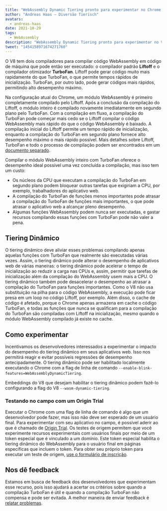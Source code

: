 ```yaml
---
title: "WebAssembly Dynamic Tiering pronto para experimentar no Chrome 96"
author: "Andreas Haas — Diversão Tierisch"
avatars: 
  - andreas-haas
date: 2021-10-29
tags: 
  - WebAssembly
description: "WebAssembly Dynamic Tiering pronto para experimentar no V8 v9.6 e Chrome 96, seja através de uma flag de linha de comando ou de um teste de origem"
tweet: "1454158971674271760"
---
```


O V8 tem dois compiladores para compilar código WebAssembly em código de máquina que pode então ser executado: o compilador padrão __Liftoff__ e o compilador otimizador __TurboFan__. Liftoff pode gerar código muito mais rapidamente do que TurboFan, o que permite tempos rápidos de inicialização. TurboFan, por outro lado, pode gerar códigos mais rápidos, permitindo alto desempenho máximo.

<!--truncate-->
Na configuração atual do Chrome, um módulo WebAssembly é primeiro completamente compilado pelo Liftoff. Após a conclusão da compilação do Liftoff, o módulo inteiro é compilado novamente imediatamente em segundo plano pelo TurboFan. Com a compilação em fluxo, a compilação do TurboFan pode começar mais cedo se o Liftoff compilar o código WebAssembly mais rápido do que o código WebAssembly é baixado. A compilação inicial do Liftoff permite um tempo rápido de inicialização, enquanto a compilação do TurboFan em segundo plano fornece alto desempenho máximo o mais rápido possível. Mais detalhes sobre Liftoff, TurboFan e todo o processo de compilação podem ser encontrados em um [documento separado](https://v8.dev/docs/wasm-compilation-pipeline).

Compilar o módulo WebAssembly inteiro com TurboFan oferece o desempenho ideal possível uma vez concluída a compilação, mas isso tem um custo:

- Os núcleos da CPU que executam a compilação do TurboFan em segundo plano podem bloquear outras tarefas que exigiriam a CPU, por exemplo, trabalhadores do aplicativo web.
- A compilação do TurboFan de funções menos importantes pode atrasar a compilação do TurboFan de funções mais importantes, o que pode atrasar o aplicativo web a alcançar pleno desempenho.
- Algumas funções WebAssembly podem nunca ser executadas, e gastar recursos compilando essas funções com TurboFan pode não valer a pena.

## Tiering Dinâmico

O tiering dinâmico deve aliviar esses problemas compilando apenas aquelas funções com TurboFan que realmente são executadas várias vezes. Assim, o tiering dinâmico pode alterar o desempenho de aplicativos web de várias maneiras: o tiering dinâmico pode acelerar o tempo de inicialização ao reduzir a carga nas CPUs e, assim, permitir que tarefas de inicialização além da compilação do WebAssembly usem mais a CPU. O tiering dinâmico também pode desacelerar o desempenho ao atrasar a compilação do TurboFan para funções importantes. Como o V8 não usa substituição na pilha para o código WebAssembly, a execução pode ficar presa em um loop no código Liftoff, por exemplo. Além disso, o cache de código é afetado, porque o Chrome apenas armazena em cache o código TurboFan, e todas as funções que nunca se qualificam para a compilação do TurboFan são compiladas com Liftoff na inicialização, mesmo quando o módulo WebAssembly compilado já existe no cache.

## Como experimentar

Incentivamos os desenvolvedores interessados a experimentar o impacto do desempenho do tiering dinâmico em seus aplicativos web. Isso nos permitirá reagir e evitar possíveis regressões de desempenho antecipadamente. O tiering dinâmico pode ser habilitado localmente executando o Chrome com a flag de linha de comando `--enable-blink-features=WebAssemblyDynamicTiering`.

Embeddings do V8 que desejam habilitar o tiering dinâmico podem fazê-lo configurando a flag do V8 `--wasm-dynamic-tiering`.

### Testando no campo com um Origin Trial

Executar o Chrome com uma flag de linha de comando é algo que um desenvolvedor pode fazer, mas isso não deve ser esperado de um usuário final. Para experimentar com seu aplicativo no campo, é possível aderir ao que é chamado de [Origin Trial](https://github.com/GoogleChrome/OriginTrials/blob/gh-pages/developer-guide.md). Os testes de origem permitem que você experimente recursos experimentais com usuários finais por meio de um token especial que é vinculado a um domínio. Este token especial habilita o tiering dinâmico do WebAssembly para o usuário final em páginas específicas que incluem o token. Para obter seu próprio token para executar um teste de origem, [use o formulário de inscrição](https://developer.chrome.com/origintrials/#/view_trial/3716595592487501825).

## Nos dê feedback

Estamos em busca de feedback dos desenvolvedores que experimentam esse recurso, pois isso ajudará a acertar os critérios sobre quando a compilação TurboFan é útil e quando a compilação TurboFan não compensa e pode ser evitada. A melhor maneira de enviar feedback é [relatar problemas](https://bugs.chromium.org/p/chromium/issues/detail?id=1260322).
